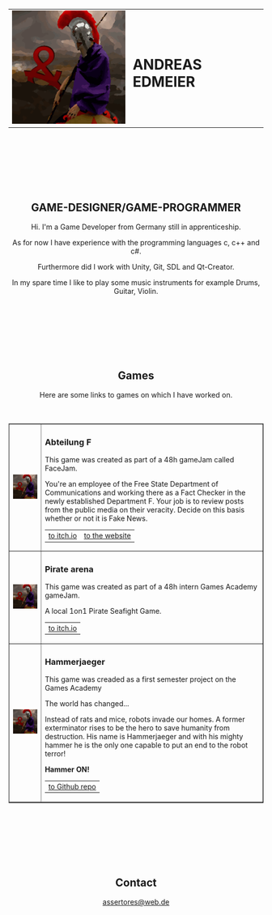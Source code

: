 <table border="0">
  <tr>
    <td><Img src="res/Assertores_256.png"></td>
    <td><h1>ANDREAS EDMEIER</h1></td>
  </tr>
</table>
<br>
<br>
<br>
<br>
<br>
<br>

## <center>GAME-DESIGNER/GAME-PROGRAMMER</center>

<center>Hi. I'm a Game Developer from Germany still in apprenticeship.

As for now I have experience with the programming languages c, c++ and c#.

Furthermore did I work with Unity, Git, SDL and Qt-Creator.

In my spare time I like to play some music instruments for example Drums, Guitar, Violin.</center>
<br>
<br>
<br>
<br>
<br>
<br>

## <center>Games</center>

<center>Here are some links to games on which I have worked on.</center>
<br>
<br>
<table border="1|0">
  <tr>
    <td><Img src="res/Assertores_256.png"></td>
    <td><p><h3>Abteilung F</h3></p>
  <p></p>
  <p>This game was created as part of a 48h gameJam called FaceJam.</p>
  <p></p>
<p>You're an employee of the Free State Department of Communications and working there as a Fact Checker in the newly established Department F. Your job is to review posts from the public media on their veracity. Decide on this basis whether or not it is Fake News.</p>
  <p></p>
  <table border="0">
    <tr>
      <td><a href="http://royal2flush.itch.io/abteilung-f">to itch.io</a></td>
      <td><a href="http://abteilung-f.de/">to the website</a></td>
    </tr>
  </table></td>
  </tr>
  <tr>
    <td><Img src="res/Assertores_256.png"></td>
  <td><p><h3>Pirate arena</h3></p>
<p></p>
<p>This game was created as part of a 48h intern Games Academy gameJam.</p>
<p></p>
<p>A local 1on1 Pirate Seafight Game.</p>
<p></p>
<table border="0">
    <tr>
      <td><a href="https://pommelz.itch.io/pirate-arena">to itch.io</a></td>
    </tr>
  </table></td>
  </tr>
  <tr>
    <td><Img src="res/Assertores_256.png"></td>
  <td><p><h3>Hammerjaeger</h3></p>
<p></p>
<p>This game was creaded as a first semester project on the Games Academy</p>
<p></p>
<p>The world has changed...</p>
<p>Instead of rats and mice, robots invade our homes. A former exterminator rises to be the hero to save humanity from destruction. His name is Hammerjaeger and with his mighty hammer he is the only one capable to put an end to the robot terror!</p>
<p><b>Hammer ON!</b></p>
<p></p>
<table border="0">
    <tr>
      <td><a href="https://github.com/Assertores/HammerMan">to Github repo</a></td>
  </tr>
  </table></td>
  </tr>
</table>
<br>
<br>
<br>
<br>
<br>
<br>

## <center>Contact</center>

<center><a href="assertores@web.de">assertores@web.de</a></center>
